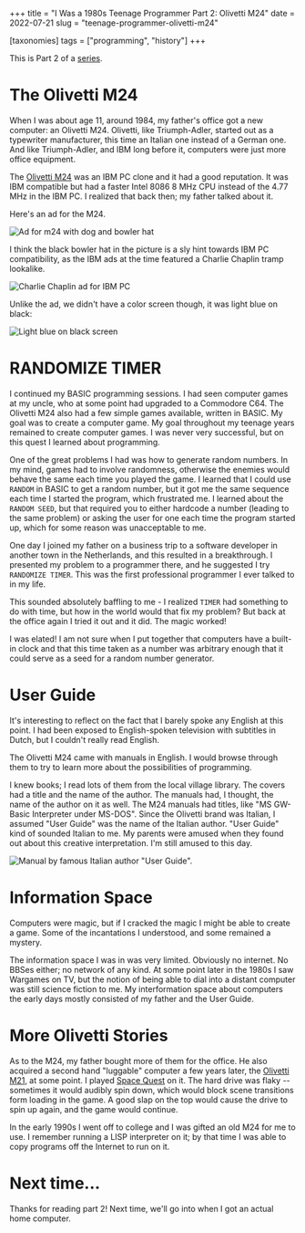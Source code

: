 +++
title = "I Was a 1980s Teenage Programmer Part 2: Olivetti M24"
date = 2022-07-21
slug = "teenage-programmer-olivetti-m24"

[taxonomies]
tags = ["programming", "history"]
+++

This is Part 2 of a [series](/posts/teenage-programmer-alphatronic/).

# The Olivetti M24

When I was about age 11, around 1984, my father's office got a new
computer: an Olivetti M24. Olivetti, like Triumph-Adler, started out as
a typewriter manufacturer, this time an Italian one instead of a German
one. And like Triumph-Adler, and IBM long before it, computers were just
more office equipment.

The [Olivetti M24](https://en.wikipedia.org/wiki/Olivetti_M24) was an
IBM PC clone and it had a good reputation. It was IBM compatible but had
a faster Intel 8086 8 MHz CPU instead of the 4.77 MHz in the IBM PC. I
realized that back then; my father talked about it.

Here's an ad for the M24.

![Ad for m24 with dog and bowler hat](/img/olivetti-m24-poster.jpg)

I think the black bowler hat in the picture is a sly hint towards IBM PC
compatibility, as the IBM ads at the time featured a Charlie Chaplin
tramp lookalike.

![Charlie Chaplin ad for IBM PC](/img/charlie-ibm.jpg)

Unlike the ad, we didn't have a color screen though, it was light blue
on black:

![Light blue on black screen](/img/olivetti-screen.jpg)

# RANDOMIZE TIMER

I continued my BASIC programming sessions. I had seen computer games at
my uncle, who at some point had upgraded to a Commodore C64. The
Olivetti M24 also had a few simple games available, written in BASIC. My
goal was to create a computer game. My goal throughout my teenage years
remained to create computer games. I was never very successful, but on
this quest I learned about programming.

One of the great problems I had was how to generate random numbers. In
my mind, games had to involve randomness, otherwise the enemies would
behave the same each time you played the game. I learned that I could
use `RANDOM` in BASIC to get a random number, but it got me the same
sequence each time I started the program, which frustrated me. I learned
about the `RANDOM SEED`, but that required you to either hardcode a
number (leading to the same problem) or asking the user for one each
time the program started up, which for some reason was unacceptable to
me.

One day I joined my father on a business trip to a software developer in
another town in the Netherlands, and this resulted in a breakthrough. I
presented my problem to a programmer there, and he suggested I try
`RANDOMIZE TIMER`. This was the first professional programmer I ever
talked to in my life.

This sounded absolutely baffling to me - I realized `TIMER` had
something to do with time, but how in the world would that fix my
problem? But back at the office again I tried it out and it did. The
magic worked!

I was elated! I am not sure when I put together that computers have a
built-in clock and that this time taken as a number was arbitrary enough
that it could serve as a seed for a random number generator.

# User Guide

It's interesting to reflect on the fact that I barely spoke any English
at this point. I had been exposed to English-spoken television with
subtitles in Dutch, but I couldn't really read English.

The Olivetti M24 came with manuals in English. I would browse through
them to try to learn more about the possibilities of programming.

I knew books; I read lots of them from the local village library. The
covers had a title and the name of the author. The manuals had, I
thought, the name of the author on it as well. The M24 manuals had
titles, like "MS GW-Basic Interpreter under MS-DOS". Since the Olivetti
brand was Italian, I assumed "User Guide" was the name of the Italian
author. "User Guide" kind of sounded Italian to me. My parents were
amused when they found out about this creative interpretation. I'm still
amused to this day.

![Manual by famous Italian author "User Guide".](/img/m24-user-guide.jpg)

# Information Space

Computers were magic, but if I cracked the magic I might be able to
create a game. Some of the incantations I understood, and some remained
a mystery.

The information space I was in was very limited. Obviously no internet.
No BBSes either; no network of any kind. At some point later in the
1980s I saw Wargames on TV, but the notion of being able to dial into a
distant computer was still science fiction to me. My interformation
space about computers the early days mostly consisted of my father and
the User Guide.

# More Olivetti Stories

As to the M24, my father bought more of them for the office. He also
acquired a second hand "luggable" computer a few years later, the
[Olivetti
M21](http://www.computinghistory.org.uk/det/43175/Olivetti-M21/), at
some point. I played [Space
Quest](https://en.wikipedia.org/wiki/Space_Quest) on it. The hard drive
was flaky -- sometimes it would audibly spin down, which would block
scene transitions form loading in the game. A good slap on the top would
cause the drive to spin up again, and the game would continue.

In the early 1990s I went off to college and I was gifted an old M24 for
me to use. I remember running a LISP interpreter on it; by that time I
was able to copy programs off the Internet to run on it.

# Next time...

Thanks for reading part 2! Next time, we'll go into when I got an actual
home computer.
